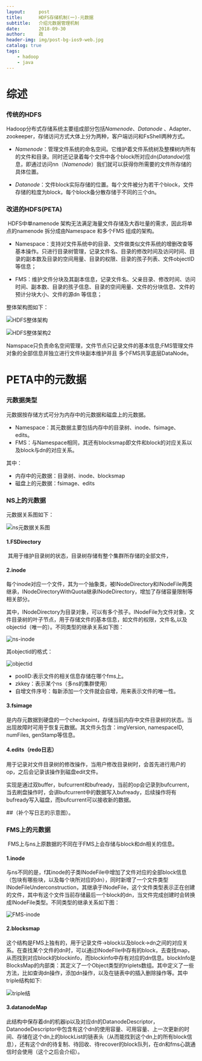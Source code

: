 ```yaml
---
layout:     post
title:      HDFS存储机制(一)-元数据
subtitle:   介绍元数据管理机制
date:       2018-09-30
author:     政
header-img: img/post-bg-ios9-web.jpg
catalog: true
tags:
    - hadoop
    - java
---
```


# 综述

### 传统的HDFS

​	Hadoop分布式存储系统主要组成部分包括*Namenode*、*Datanode* 、Adapter、zookeeper，存储访问方式大体上分为两种，客户端访问和FsShell两种方式。

- *Namenode*：管理文件系统的命名空间。它维护着文件系统树及整棵树内所有的文件和目录。同时还记录着每个文件中各个block所对应dn(*Datandoe*)信息，即通过访问nn（*Namenode*）我们就可以获得你所需要的文件所存储的具体位置。

- *Datanode*：文件block实际存储的位置。每个文件被分为若干个block，文件存储的粒度为block，每个block备分散存储于不同的三个dn。

### 改进的HDFS(PETA)

​	HDFS中单namenode 架构无法满足海量文件存储及大吞吐量的需求，因此将单点的namenode 拆分成由Namespace 和多个FMS 组成的架构。

- Namespace：支持对文件系统中的目录、文件做类似文件系统的增删改查等基本操作。只进行目录树管理，记录文件名、目录的修改时间及访问时间、目录的副本数及目录的空间用量、目录的权限、目录的孩子列表、文件objectID 等信息；

- FMS：维护文件分块及其副本信息，记录文件名、父亲目录、修改时间、访问时间、副本数、目录的孩子信息、目录的空间用量、文件的分块信息、文件的预计分块大小、文件的源dn 等信息；

整体架构图如下：

![HDFS整体架构](/img/HDFS/HDFS整体架构.png)

![HDFS整体架构2](/img/HDFS/HDFS整体架构2.png)

Namspace只负责命名空间管理，文件节点只记录文件的基本信息;FMS管理文件对象的全部信息并独立进行文件块副本维护并且 多个FMS共享底层DataNode。

# PETA中的元数据

### 元数据类型

元数据按存储方式可分为内存中的元数据和磁盘上的元数据。

* Namespace：其元数据主要包括内存中的目录树、inode、fsimage、edits。
* FMS：与Namespace相同，其还有blocksmap即文件和block的对应关系以及block与dn的对应关系。

其中：

* 内存中的元数据：目录树、inode、blocksmap
* 磁盘上的元数据：fsimage、edits

### NS上的元数据

元数据关系图如下：

![ns元数据关系图](/img/HDFS/Ns元数据关系图.png)

#### 1.FSDirectory

​	其用于维护目录树的状态，目录树存储有整个集群所存储的全部文件，

#### 2.inode

​	每个inode对应一个文件，其为一个抽象类，被INodeDirectory和INodeFile两类继承，INodeDirectoryWithQuota继承INodeDirectory，增加了存储容量限制等相关部分。

​	其中，INodeDirectory为目录对象，可以有多个孩子。INodeFile为文件对象，文件目录树的叶子节点，用于存储文件的基本信息，如文件的权限，文件名,以及objectid（唯一的）。不同类型的继承关系如下图：

![ns-inode](/img/HDFS/ns-inode.png)

其objectid的格式：

![objectid](/img/HDFS/objectid.png)

* poolID:表示文件的相关信息存储在哪个fms上。
* zkkey：表示某个ns（多ns的集群使用）
* 自增文件序号：每新添加一个文件就会自增，用来表示文件的唯一性。

#### 3.fsimage

​	是内存元数据到硬盘的一个checkpoint，存储当前内存中文件目录树的状态。当出现故障时可用于恢复元数据。其文件头包含：imgVersion, namespaceID, numFiles, genStamp等信息。

#### 4.edits（redo日志）

​	用于记录对文件目录树的修改操作，当用户修改目录树时，会首先进行用户的op，之后会记录该操作到磁盘edit文件。

​	实现是通过双buffer，bufcurrent和bufready，当前的op会记录到bufcurrent，当去刷盘操作时，会讲bufcurrent中的数据写入bufready，后续操作将有bufready写入磁盘，而bufcurrent可以接收新的数据。

##（补个写日志的示意图）。

### FMS上的元数据

​	FMS上与ns上原数据的不同在于FMS上会存储与block和dn相关的信息。

#### 1.inode

​	与ns不同的是，f其inode的子类INodeFile中增加了文件对应的全部block信息（包块有哪些块，以及每个块所对应的dn），同时新增了一个文件类型INodeFileUnderconstruction，其继承于INodeFile，这个文件类型表示正在创建的文件，其中有这个文件当前存储最后一个block的dn，当文件完成创建时会转换成INodeFile类型。不同类型的继承关系如下图：

![FMS-inode](/img/HDFS/FMS-inode.png)

#### 2.blocksmap

​	这个结构是FMS上独有的，用于记录文件->block以及block->dn之间的对应关系。在查找某个文件的dn时，可以通过INodeFIle中存有的block，去查找map，从而找到对应block的blockinfo，而blockinfo中存有对应的dn信息。blockInfo是BlocksMap的内部类：其定义了一个Object类型的triplets数组。其中定义了一些方法，比如查询dn操作，添加dn操作，以及在链表中的插入删除操作等。其中triple结构如下:

![triple结](/img/HDFS/triple结构.png)

#### 3.datanodeMap

​	此结构中保存着dn的机器ip以及对应dn的DatanodeDescriptor，DatanodeDescriptor中包含有这个dn的使用容量、可用容量、上一次更新的时间、存储在这个dn上的blockList的链表头（从而能找到这个dn上的所有block信息），还有这个dn的待复制、待回收、待recover的block队列，在dn和fms心跳通信时会使用（这个之后会介绍）。


